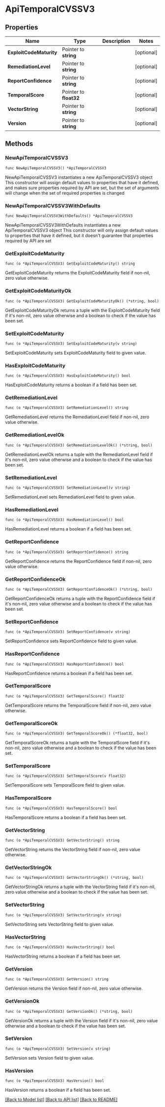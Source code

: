 # ApiTemporalCVSSV3

## Properties

Name | Type | Description | Notes
------------ | ------------- | ------------- | -------------
**ExploitCodeMaturity** | Pointer to **string** |  | [optional] 
**RemediationLevel** | Pointer to **string** |  | [optional] 
**ReportConfidence** | Pointer to **string** |  | [optional] 
**TemporalScore** | Pointer to **float32** |  | [optional] 
**VectorString** | Pointer to **string** |  | [optional] 
**Version** | Pointer to **string** |  | [optional] 

## Methods

### NewApiTemporalCVSSV3

`func NewApiTemporalCVSSV3() *ApiTemporalCVSSV3`

NewApiTemporalCVSSV3 instantiates a new ApiTemporalCVSSV3 object
This constructor will assign default values to properties that have it defined,
and makes sure properties required by API are set, but the set of arguments
will change when the set of required properties is changed

### NewApiTemporalCVSSV3WithDefaults

`func NewApiTemporalCVSSV3WithDefaults() *ApiTemporalCVSSV3`

NewApiTemporalCVSSV3WithDefaults instantiates a new ApiTemporalCVSSV3 object
This constructor will only assign default values to properties that have it defined,
but it doesn't guarantee that properties required by API are set

### GetExploitCodeMaturity

`func (o *ApiTemporalCVSSV3) GetExploitCodeMaturity() string`

GetExploitCodeMaturity returns the ExploitCodeMaturity field if non-nil, zero value otherwise.

### GetExploitCodeMaturityOk

`func (o *ApiTemporalCVSSV3) GetExploitCodeMaturityOk() (*string, bool)`

GetExploitCodeMaturityOk returns a tuple with the ExploitCodeMaturity field if it's non-nil, zero value otherwise
and a boolean to check if the value has been set.

### SetExploitCodeMaturity

`func (o *ApiTemporalCVSSV3) SetExploitCodeMaturity(v string)`

SetExploitCodeMaturity sets ExploitCodeMaturity field to given value.

### HasExploitCodeMaturity

`func (o *ApiTemporalCVSSV3) HasExploitCodeMaturity() bool`

HasExploitCodeMaturity returns a boolean if a field has been set.

### GetRemediationLevel

`func (o *ApiTemporalCVSSV3) GetRemediationLevel() string`

GetRemediationLevel returns the RemediationLevel field if non-nil, zero value otherwise.

### GetRemediationLevelOk

`func (o *ApiTemporalCVSSV3) GetRemediationLevelOk() (*string, bool)`

GetRemediationLevelOk returns a tuple with the RemediationLevel field if it's non-nil, zero value otherwise
and a boolean to check if the value has been set.

### SetRemediationLevel

`func (o *ApiTemporalCVSSV3) SetRemediationLevel(v string)`

SetRemediationLevel sets RemediationLevel field to given value.

### HasRemediationLevel

`func (o *ApiTemporalCVSSV3) HasRemediationLevel() bool`

HasRemediationLevel returns a boolean if a field has been set.

### GetReportConfidence

`func (o *ApiTemporalCVSSV3) GetReportConfidence() string`

GetReportConfidence returns the ReportConfidence field if non-nil, zero value otherwise.

### GetReportConfidenceOk

`func (o *ApiTemporalCVSSV3) GetReportConfidenceOk() (*string, bool)`

GetReportConfidenceOk returns a tuple with the ReportConfidence field if it's non-nil, zero value otherwise
and a boolean to check if the value has been set.

### SetReportConfidence

`func (o *ApiTemporalCVSSV3) SetReportConfidence(v string)`

SetReportConfidence sets ReportConfidence field to given value.

### HasReportConfidence

`func (o *ApiTemporalCVSSV3) HasReportConfidence() bool`

HasReportConfidence returns a boolean if a field has been set.

### GetTemporalScore

`func (o *ApiTemporalCVSSV3) GetTemporalScore() float32`

GetTemporalScore returns the TemporalScore field if non-nil, zero value otherwise.

### GetTemporalScoreOk

`func (o *ApiTemporalCVSSV3) GetTemporalScoreOk() (*float32, bool)`

GetTemporalScoreOk returns a tuple with the TemporalScore field if it's non-nil, zero value otherwise
and a boolean to check if the value has been set.

### SetTemporalScore

`func (o *ApiTemporalCVSSV3) SetTemporalScore(v float32)`

SetTemporalScore sets TemporalScore field to given value.

### HasTemporalScore

`func (o *ApiTemporalCVSSV3) HasTemporalScore() bool`

HasTemporalScore returns a boolean if a field has been set.

### GetVectorString

`func (o *ApiTemporalCVSSV3) GetVectorString() string`

GetVectorString returns the VectorString field if non-nil, zero value otherwise.

### GetVectorStringOk

`func (o *ApiTemporalCVSSV3) GetVectorStringOk() (*string, bool)`

GetVectorStringOk returns a tuple with the VectorString field if it's non-nil, zero value otherwise
and a boolean to check if the value has been set.

### SetVectorString

`func (o *ApiTemporalCVSSV3) SetVectorString(v string)`

SetVectorString sets VectorString field to given value.

### HasVectorString

`func (o *ApiTemporalCVSSV3) HasVectorString() bool`

HasVectorString returns a boolean if a field has been set.

### GetVersion

`func (o *ApiTemporalCVSSV3) GetVersion() string`

GetVersion returns the Version field if non-nil, zero value otherwise.

### GetVersionOk

`func (o *ApiTemporalCVSSV3) GetVersionOk() (*string, bool)`

GetVersionOk returns a tuple with the Version field if it's non-nil, zero value otherwise
and a boolean to check if the value has been set.

### SetVersion

`func (o *ApiTemporalCVSSV3) SetVersion(v string)`

SetVersion sets Version field to given value.

### HasVersion

`func (o *ApiTemporalCVSSV3) HasVersion() bool`

HasVersion returns a boolean if a field has been set.


[[Back to Model list]](../README.md#documentation-for-models) [[Back to API list]](../README.md#documentation-for-api-endpoints) [[Back to README]](../README.md)


